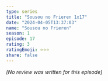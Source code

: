 ```yaml
---
type: series
title: "Sousou no Frieren 1x17"
date: "2024-04-05T13:37:03"
name: "Sousou no Frieren"
season: 1
episode: 17
rating: 3
ratingEmoji: ⭐️⭐️⭐️
share: false
---
```


_[No review was written for this episode]_
